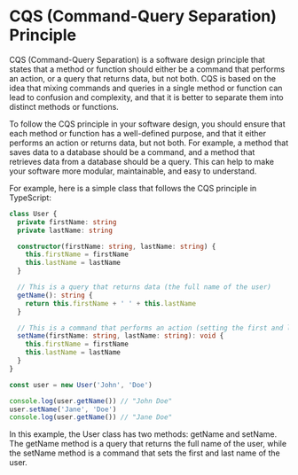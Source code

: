 # CQS (Command-Query Separation) Principle

CQS (Command-Query Separation) is a software design principle that states that a
method or function should either be a command that performs an action, or a
query that returns data, but not both. CQS is based on the idea that mixing
commands and queries in a single method or function can lead to confusion and
complexity, and that it is better to separate them into distinct methods or
functions.

To follow the CQS principle in your software design, you should ensure that each
method or function has a well-defined purpose, and that it either performs an
action or returns data, but not both. For example, a method that saves data to a
database should be a command, and a method that retrieves data from a database
should be a query. This can help to make your software more modular,
maintainable, and easy to understand.

For example, here is a simple class that follows the CQS principle in
TypeScript:

```typescript
class User {
  private firstName: string
  private lastName: string

  constructor(firstName: string, lastName: string) {
    this.firstName = firstName
    this.lastName = lastName
  }

  // This is a query that returns data (the full name of the user)
  getName(): string {
    return this.firstName + ' ' + this.lastName
  }

  // This is a command that performs an action (setting the first and last name of the user)
  setName(firstName: string, lastName: string): void {
    this.firstName = firstName
    this.lastName = lastName
  }
}

const user = new User('John', 'Doe')

console.log(user.getName()) // "John Doe"
user.setName('Jane', 'Doe')
console.log(user.getName()) // "Jane Doe"
```

In this example, the User class has two methods: getName and setName. The
getName method is a query that returns the full name of the user, while the
setName method is a command that sets the first and last name of the user.
